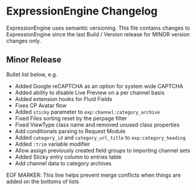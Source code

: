 # ExpressionEngine Changelog

ExpressionEngine uses semantic versioning. This file contains changes to ExpressionEngine since the last Build / Version release for MINOR version changes only.

## Minor Release

Bullet list below, e.g.
   - Added Google reCAPTCHA as an option for system wide CAPTCHA
   - Added ability to disable Live Preview on a per channel basis
   - Added extension hooks for Fluid Fields
   - Fixes CP Avatar flow
   - Added `sticky` parameter to `exp:channel:category_archive`
   - Fixed Files sorting reset by the perpage filter
   - Fixed ViewType class name and removed unused class properties
   - Add conditionals parsing to Request Module
   - Added `category_id` and `category_url_title` to `exp:category_heading`
   - Added `:trim` variable modifier
   - Allow assign previously created field groups to importing channel sets
   - Added Sticky entry column to entries table
   - Add channel data to category archives


EOF MARKER: This line helps prevent merge conflicts when things are
added on the bottoms of lists
